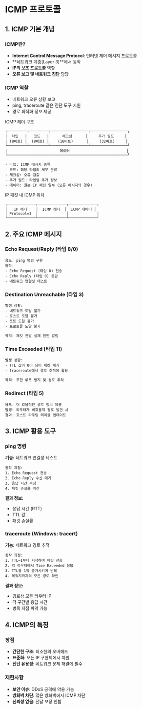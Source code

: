 # ICMP 프로토콜

## 1. ICMP 기본 개념

### ICMP란?

- **Internet Control Message Protocol**: 인터넷 제어 메시지 프로토콜
- **네트워크 계층(Layer 3)**에서 동작
- **IP의 보조 프로토콜** 역할
- **오류 보고 및 네트워크 진단** 담당

### ICMP 역할

- 네트워크 오류 상황 보고
- ping, traceroute 같은 진단 도구 지원
- 경로 최적화 정보 제공

ICMP 헤더 구조

```
┌─────────┬─────────┬─────────────────┬─────────────────┐
│  타입   │   코드   │      체크섬      │     추가 필드     │
│ (8비트) │  (8비트) │    (16비트)      │     (32비트)     │
└─────────┴─────────┴─────────────────┴─────────────────┘
│                        데이터                          │
└───────────────────────────────────────────────────────┘

- 타입: ICMP 메시지 종류
- 코드: 해당 타입의 세부 분류
- 체크섬: 오류 검출
- 추가 필드: 타입별 추가 정보
- 데이터: 원본 IP 패킷 일부 (오류 메시지의 경우)
```

IP 패킷 내 ICMP 위치

```
┌─────────────┬─────────────┬─────────────┐
│   IP 헤더    │  ICMP 헤더  │  ICMP 데이터 │
│ Protocol=1  │             │             │
└─────────────┴─────────────┴─────────────┘
```

## 2. 주요 ICMP 메시지

### Echo Request/Reply (타입 8/0)

```
용도: ping 명령 구현
동작:
- Echo Request (타입 8) 전송
- Echo Reply (타입 0) 응답
- 네트워크 연결성 테스트
```

### Destination Unreachable (타입 3)

```
발생 상황:
- 네트워크 도달 불가
- 호스트 도달 불가
- 포트 도달 불가
- 프로토콜 도달 불가

목적: 패킷 전달 실패 원인 알림
```

### Time Exceeded (타입 11)

```
발생 상황:
- TTL 값이 0이 되어 패킷 폐기
- traceroute에서 경로 추적에 활용

목적: 무한 루프 방지 및 경로 추적
```

### Redirect (타입 5)

```
용도: 더 효율적인 경로 정보 제공
발생: 라우터가 비효율적 경로 발견 시
결과: 호스트 라우팅 테이블 업데이트
```

## 3. ICMP 활용 도구

### ping 명령

**기능:** 네트워크 연결성 테스트

```
동작 과정:
1. Echo Request 전송
2. Echo Reply 수신 대기
3. 응답 시간 측정
4. 패킷 손실률 계산
```

**결과 정보:**

- 응답 시간 (RTT)
- TTL 값
- 패킷 손실률

### traceroute (Windows: tracert)

**기능:** 네트워크 경로 추적

```
동작 과정:
1. TTL=1부터 시작하여 패킷 전송
2. 각 라우터에서 Time Exceeded 응답
3. TTL을 1씩 증가시키며 반복
4. 목적지까지의 모든 경로 확인
```

**결과 정보:**

- 경로상 모든 라우터 IP
- 각 구간별 응답 시간
- 병목 지점 파악 가능

## 4. ICMP의 특징

### 장점

- **간단한 구조**: 최소한의 오버헤드
- **표준화**: 모든 IP 구현체에서 지원
- **진단 유용성**: 네트워크 문제 해결에 필수

### 제한사항

- **보안 이슈**: DDoS 공격에 악용 가능
- **방화벽 차단**: 많은 방화벽에서 ICMP 차단
- **신뢰성 없음**: 전달 보장 안함
